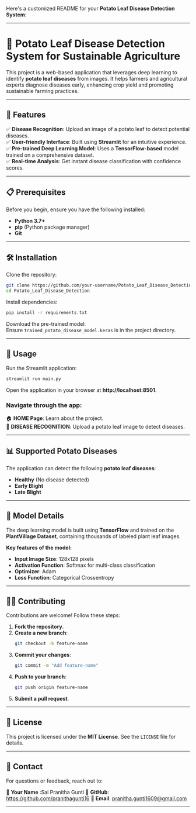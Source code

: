 Here's a customized README for your **Potato Leaf Disease Detection System**:  

---

# 🌱 Potato Leaf Disease Detection System for Sustainable Agriculture  

This project is a web-based application that leverages deep learning to identify **potato leaf diseases** from images. It helps farmers and agricultural experts diagnose diseases early, enhancing crop yield and promoting sustainable farming practices.  

---

## 📖 Features  

✅ **Disease Recognition**: Upload an image of a potato leaf to detect potential diseases.  
✅ **User-friendly Interface**: Built using **Streamlit** for an intuitive experience.  
✅ **Pre-trained Deep Learning Model**: Uses a **TensorFlow-based** model trained on a comprehensive dataset.  
✅ **Real-time Analysis**: Get instant disease classification with confidence scores.  

---

## 📋 Prerequisites  

Before you begin, ensure you have the following installed:  

- **Python 3.7+**  
- **pip** (Python package manager)  
- **Git**  

---

## 🛠 Installation  

Clone the repository:  
```sh
git clone https://github.com/your-username/Potato_Leaf_Disease_Detection.git
cd Potato_Leaf_Disease_Detection
```

Install dependencies:  
```sh
pip install -r requirements.txt
```

Download the pre-trained model:  
Ensure `trained_potato_disease_model.keras` is in the project directory.  

---

## 🚀 Usage  

Run the Streamlit application:  
```sh
streamlit run main.py
```
Open the application in your browser at **http://localhost:8501**.  

### Navigate through the app:  
🏠 **HOME Page**: Learn about the project.  
🌿 **DISEASE RECOGNITION**: Upload a potato leaf image to detect diseases.  

---

## 📊 Supported Potato Diseases  

The application can detect the following **potato leaf diseases**:  

- **Healthy** (No disease detected)  
- **Early Blight**  
- **Late Blight**  

---

## 🧠 Model Details  

The deep learning model is built using **TensorFlow** and trained on the **PlantVillage Dataset**, containing thousands of labeled plant leaf images.  

**Key features of the model:**  
- **Input Image Size**: 128x128 pixels  
- **Activation Function**: Softmax for multi-class classification  
- **Optimizer**: Adam  
- **Loss Function**: Categorical Crossentropy  

---

## 👨‍💻 Contributing  

Contributions are welcome! Follow these steps:  

1. **Fork the repository**.  
2. **Create a new branch**:  
   ```sh
   git checkout -b feature-name
   ```  
3. **Commit your changes**:  
   ```sh
   git commit -m "Add feature-name"
   ```  
4. **Push to your branch**:  
   ```sh
   git push origin feature-name
   ```  
5. **Submit a pull request**.  

---

## 📜 License  

This project is licensed under the **MIT License**. See the `LICENSE` file for details.  

---

## 📧 Contact  

For questions or feedback, reach out to:  

👤 **Your Name**  :Sai Pranitha Gunti
📌 **GitHub**:  https://github.com/pranithagunti16
📩 **Email**: pranitha.gunti1609@gmail.com

---



